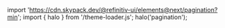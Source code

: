 <!--
type: template
name: pagination
-->

import 'https://cdn.skypack.dev/@refinitiv-ui/elements@next/pagination?min';
import { halo } from '/theme-loader.js';
halo('pagination');